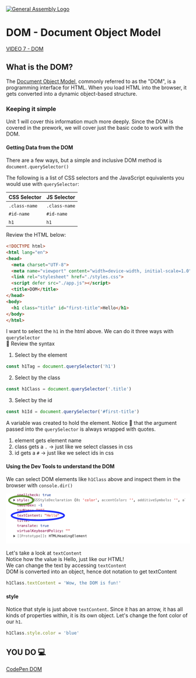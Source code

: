 [![General Assembly Logo](https://camo.githubusercontent.com/1a91b05b8f4d44b5bbfb83abac2b0996d8e26c92/687474703a2f2f692e696d6775722e636f6d2f6b6538555354712e706e67)](https://generalassemb.ly)
# DOM - Document Object Model

[VIDEO 7 - DOM]()<br>

## What is the DOM?
The [Document Object Model](https://developer.mozilla.org/en-US/docs/Web/API/Document_Object_Model/Introduction), commonly referred to as the "DOM", is a programming interface for HTML. When you load HTML into the browser, it gets converted into a dynamic object-based structure.<br>

### Keeping it simple
Unit 1 will cover this information much more deeply. Since the DOM is covered in the prework, we will cover just the basic code to work with the DOM.

#### Getting Data from the DOM
There are a few ways, but a simple and inclusive DOM method is `document.querySelector()`

The following is a list of CSS selectors and the JavaScript equivalents you would use with `querySelector`:

| CSS Selector  | JS Selector   |
| ------------- | ------------- |
| `.class-name` | `.class-name` |
| `#id-name`    | `#id-name`    |
| `h1`          | `h1`          |

Review the HTML below:

```html
<!DOCTYPE html>
<html lang="en">
<head>
  <meta charset="UTF-8">
  <meta name="viewport" content="width=device-width, initial-scale=1.0">
  <link rel="stylesheet" href="./styles.css">
  <script defer src="./app.js"></script>
  <title>DOM</title>
</head>
<body>
  <h1 class="title" id="first-title">Hello</h1>
</body>
</html>
```
I want to select the `h1` in the html above. We can do it three ways with `querySelector`<br>
:mag_right: Review the syntax <br>
1. Select by the element
```js
const h1Tag = document.querySelector('h1')
```
2. Select by the class
```js
const h1Class = document.querySelector('.title')
```
3. Select by the id
```js
const h1Id = document.querySelector('#first-title')
```
A variable was created to hold the element. Notice :mag_right: that the argument passed into the `querySelector` is always wrapped with quotes.
1. element gets element name 
2. class gets a `.` -> just like we select classes in css
3. id gets a `#` -> just like we select ids in css

#### Using the Dev Tools to understand the DOM

We can select DOM elements like `h1Class` above and inspect them in the browser with `console.dir()`

![console.dir](../assets/console.dir.png)

Let's take a look at `textContent`<br>
Notice how the value is Hello, just like our HTML!<br>
We can change the text by accessing `textContent`<br>
DOM is converted into an object, hence dot notation to get textContent
```js
h1Class.textContent = 'Wow, the DOM is fun!'
```

#### style
Notice that style is just above `textContent`. Since it has an arrow, it has all kinds of properties within, it is its own object. Let's change the font color of our `h1`.

```js
h1Class.style.color = 'blue'
```

## YOU DO :computer:

[CodePen DOM](https://codepen.io/Katie22/pen/xxBqyGY)




